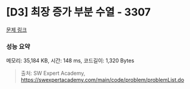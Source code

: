 # [D3] 최장 증가 부분 수열 - 3307 

[문제 링크](https://swexpertacademy.com/main/code/problem/problemDetail.do?contestProbId=AWBOKg-a6l0DFAWr) 

### 성능 요약

메모리: 35,184 KB, 시간: 148 ms, 코드길이: 1,320 Bytes



> 출처: SW Expert Academy, https://swexpertacademy.com/main/code/problem/problemList.do